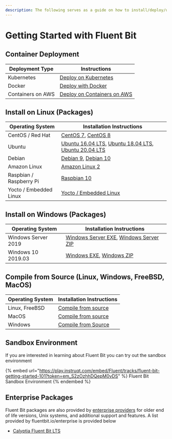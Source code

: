 ```yaml
---
description: The following serves as a guide on how to install/deploy/upgrade Fluent Bit
---
```


# Getting Started with Fluent Bit

## Container Deployment

| Deployment Type   | Instructions                                       |
| ----------------- | -------------------------------------------------- |
| Kubernetes        | [Deploy on Kubernetes](kubernetes.md)              |
| Docker            | [Deploy with Docker](docker.md)                    |
| Containers on AWS | [Deploy on Containers on AWS](aws-container.md)    |

## Install on Linux (Packages)

| Operating System       | Installation Instructions                                                                                                                                                                               |
| ---------------------- | ------------------------------------------------------------------------------------------------------------------------------------------------------------------------------------------------------- |
| CentOS / Red Hat       | [CentOS 7](linux/redhat-centos.md), [CentOS 8](linux/redhat-centos.md)                                                                                                                                  |
| Ubuntu                 | [Ubuntu 16.04 LTS](linux/ubuntu.md), [Ubuntu 18.04 LTS](linux/ubuntu.md), [Ubuntu 20.04 LTS](linux/ubuntu.md)                                                                                           |
| Debian                 | [Debian 9](linux/debian.md), [Debian 10](linux/debian.md)                                                                                                                                               |
| Amazon Linux           | [Amazon Linux 2](linux/amazon-linux.md)                                                                                                                                                                 |
| Raspbian / Raspberry Pi | [Raspbian 10](linux/raspbian-raspberry-pi.md)                                                                                                                                                          |
| Yocto / Embedded Linux | [Yocto / Embedded Linux](yocto-embedded-linux.md)                                                                                                                                                       |

## Install on Windows (Packages)

| Operating System    | Installation Instructions                                                                                                    |
| ------------------- | ---------------------------------------------------------------------------------------------------------------------------- |
| Windows Server 2019 | [Windows Server EXE](windows.md), [Windows Server ZIP](windows.md) |
| Windows 10 2019.03  | [Windows EXE](windows.md), [Windows ZIP](windows.md)               |

## Compile from Source (Linux, Windows, FreeBSD, MacOS)

| Operating System | Installation Instructions                                   |
| ---------------- | ----------------------------------------------------------- |
| Linux, FreeBSD   | [Compile from source](sources/build-and-install.md)         |
| MacOS            | [Compile from source](macos.md)                             |
| Windows          | [Compile from Source](windows.md)                           |

## Sandbox Environment

If you are interested in learning about Fluent Bit you can try out the sandbox environment

{% embed url="https://play.instruqt.com/embed/Fluent/tracks/fluent-bit-getting-started-101?token=em_S2zOzhhDQepM0vDS" %}
Fluent Bit Sandbox Environment
{% endembed %}

## Enterprise Packages

Fluent Bit packages are also provided by [enterprise providers](https://fluentbit.io/enterprise) for older end of life versions, Unix systems, and additional support and features. A list provided by fluentbit.io/enterprise is provided below

* [Calyptia Fluent Bit LTS](https://www.calyptia.com/download)
